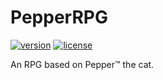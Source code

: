 # PepperRPG
[![version][version-badge]][CHANGELOG] [![license][license-badge]][LICENSE]

An RPG based on Pepper™ the cat.

[CHANGELOG]: ./CHANGELOG.md
[LICENSE]: ./LICENSE
[version-badge]: https://img.shields.io/badge/version-1.0.1-blue.svg
[license-badge]: https://img.shields.io/badge/license-MIT-blue.svg
